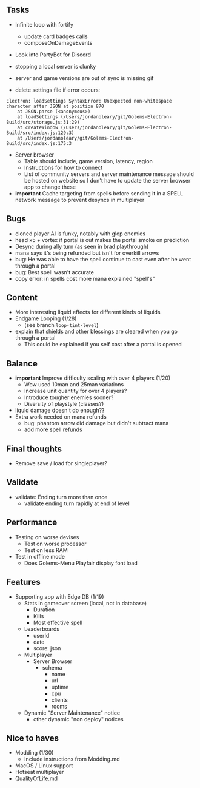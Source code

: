 ## Tasks

- Infinite loop with fortify
  - update card badges calls
  - composeOnDamageEvents

- Look into PartyBot for Discord

- stopping a local server is clunky

- server and game versions are out of sync is missing gif
- delete settings file if error occurs:

```
Electron: loadSettings SyntaxError: Unexpected non-whitespace character after JSON at position 870
    at JSON.parse (<anonymous>)
    at loadSettings (/Users/jordanoleary/git/Golems-Electron-Build/src/storage.js:31:29)
    at createWindow (/Users/jordanoleary/git/Golems-Electron-Build/src/index.js:129:3)
    at /Users/jordanoleary/git/Golems-Electron-Build/src/index.js:175:3
```

- Server browser
  - Table should include, game version, latency, region
  - Instructions for how to connect
  - List of community servers and server maintenance message should be hosted on
    website so I don't have to update the server browser app to change these
- **important** Cache targeting from spells before sending it in a SPELL network
  message to prevent desyncs in multiplayer

## Bugs

- cloned player AI is funky, notably with glop enemies
- head x5 + vortex if portal is out makes the portal smoke on prediction
- Desync during ally turn (as seen in brad playthrough)
- mana says it's being refunded but isn't for overkill arrows
- bug: He was able to have the spell continue to cast even after he went through
  a portal
- bug: Best spell wasn't accurate
- copy error: in spells cost more mana explained "spell\'s"

## Content

- More interesting liquid effects for different kinds of liquids
- Endgame Looping (1/28)
  - (see branch `loop-tint-level`)
- explain that shields and other blessings are cleared when you go through a
  portal
  - This could be explained if you self cast after a portal is opened

## Balance

- **important** Improve difficulty scaling with over 4 players (1/20)
  - Wow used 10man and 25man variations
  - Increase unit quantity for over 4 players?
  - Introduce tougher enemies sooner?
  - Diversity of playstyle (classes?)
- liquid damage doesn't do enough??
- Extra work needed on mana refunds
  - bug: phantom arrow did damage but didn't subtract mana
  - add more spell refunds

## Final thoughts

- Remove save / load for singleplayer?

## Validate

- validate: Ending turn more than once
  - validate ending turn rapidly at end of level

## Performance

- Testing on worse devises
  - Test on worse processor
  - Test on less RAM
- Test in offline mode
  - Does Golems-Menu Playfair display font load

## Features

- Supporting app with Edge DB (1/19)
  - Stats in gameover screen (local, not in database)
    - Duration
    - Kills
    - Most effective spell
  - Leaderboards
    - userId
    - date
    - score: json
  - Multiplayer
    - Server Browser
      - schema
        - name
        - url
        - uptime
        - cpu
        - clients
        - rooms
  - Dynamic "Server Maintenance" notice
    - other dynamic "non deploy" notices

## Nice to haves

- Modding (1/30)
  - Include instructions from Modding.md
- MacOS / Linux support
- Hotseat multiplayer
- QualityOfLife.md
